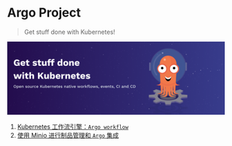# Argo Project

> Get stuff done with Kubernetes!


![Alt Image Text](images/0_1.png "body image") 

1. [Kubernetes 工作流引擎：`Argo workflow`](1argo_workflow.md)
2. [使用 Minio 进行制品管理和 `Argo` 集成](2argo_artifact.md)